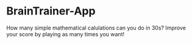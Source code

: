# BrainTrainer-App
How many simple mathematical calulations can you do in 30s? Improve your score by playing as many times you want!
